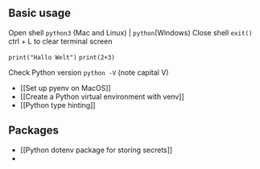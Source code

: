 
## Basic usage
Open shell `python3` (Mac and Linux) | `python`(Windows)
Close shell `exit()`
ctrl + L to clear terminal screen

`print("Hallo Welt")`
`print(2+3)`

Check Python version `python -V` (note capital V)
- [[Set up pyenv on MacOS]]
- [[Create a Python virtual environment with venv]]
- [[Python type hinting]]
## Packages
- [[Python dotenv package for storing secrets]]
- 